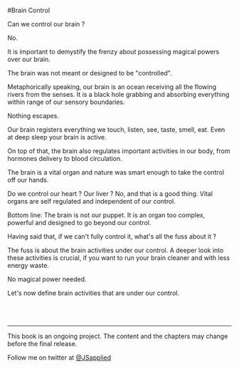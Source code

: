 #Brain Control

Can we control our brain ?

No.

It is important to demystify the frenzy about possessing magical powers over our brain. 

The brain was not meant or designed to be "controlled".

Metaphorically speaking, our brain is an ocean receiving all the flowing rivers from the senses. It is a black hole grabbing and absorbing everything within range of our sensory boundaries. 

Nothing escapes.

Our brain registers everything we touch, listen, see, taste, smell, eat. Even at deep sleep your brain is active. 

On top of that, the brain also regulates important activities in our body, from hormones delivery to blood circulation.

The brain is a vital organ and nature was smart enough to take the control off our hands. 

Do we control our heart ? Our liver ? No, and that is a good thing. Vital organs are self regulated and independent of our control. 

Bottom line: The brain is not our puppet. It is an organ too complex, powerful and designed to go beyond our control.

Having said that, if we can't fully control it, what's all the fuss about it ?

The fuss is about the brain activities under our control. A deeper look into these activities is crucial, if you want to run your brain cleaner and with less energy waste. 

No magical power needed. 

Let's now define brain activities that are under our control. 
<br />
<br />
<br />
<br />

***
This book is an ongoing project. The content and the chapters may change before the final release.

Follow me on twitter at [@JSapplied](https://twitter.com/JSapplied) 


